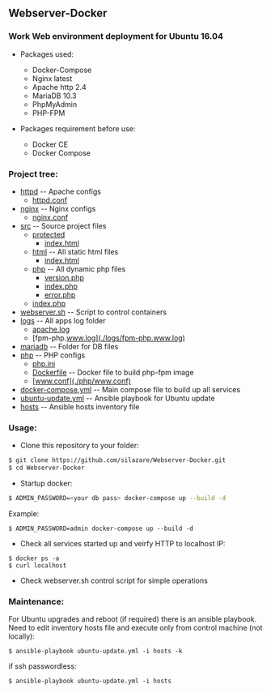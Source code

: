 ## Webserver-Docker
### Work Web environment deployment for Ubuntu 16.04

- Packages used:
  - Docker-Compose
  - Nginx latest
  - Apache http 2.4
  - MariaDB 10.3
  - PhpMyAdmin
  - PHP-FPM

- Packages requirement before use:
  - Docker CE
  - Docker Compose

### Project tree:

 * [httpd](./httpd)				-- Apache configs
   * [httpd.conf](./httpd/httpd.conf)
 * [nginx](./nginx)				-- Nginx configs
   * [nginx.conf](./nginx/nginx.conf)
 * [src](./src)					-- Source project files
   * [protected](./src/protected)
     * [index.html](./src/protected/index.html)
   * [html](./src/html)				-- All static html files
     * [index.html](./src/html/index.html)
   * [php](./src/php)				-- All dynamic php files
     * [version.php](./src/php/version.php)
     * [index.php](./src/php/index.php)
     * [error.php](./src/php/error.php)
   * [index.php](./src/index.php)
 * [webserver.sh](./webserver.sh)		-- Script to control containers
 * [logs](./logs)				-- All apps log folder
   * [apache.log](./logs/apache.log)
   * [fpm-php.www.log](./logs/fpm-php.www.log)
 * [mariadb](./mariadb)				-- Folder for DB files
 * [php](./php)					-- PHP configs
   * [php.ini](./php/php.ini)
   * [Dockerfile](./php/Dockerfile)		-- Docker file to build php-fpm image
   * [www.conf](./php/www.conf)
 * [docker-compose.yml](./docker-compose.yml)	-- Main compose file to build up all services
 * [ubuntu-update.yml](./ubuntu-update.yml)  -- Ansible playbook for Ubuntu update
 * [hosts](./hosts)  -- Ansible hosts inventory file

### Usage:

- Clone this repository to your folder:
```sh
$ git clone https://github.com/silazare/Webserver-Docker.git
$ cd Webserver-Docker
```
- Startup docker:
```sh
$ ADMIN_PASSWORD=<your db pass> docker-compose up --build -d
```
Example:
```
$ ADMIN_PASSWORD=admin docker-compose up --build -d 
```

- Check all services started up and veirfy HTTP to localhost IP:
```
$ docker ps -a
$ curl localhost
```

- Check webserver.sh control script for simple operations

### Maintenance:

For Ubuntu upgrades and reboot (if required) there is an ansible playbook.
Need to edit inventory hosts file and execute only from control machine (not locally):
```
$ ansible-playbook ubuntu-update.yml -i hosts -k
```
if ssh passwordless:
```
$ ansible-playbook ubuntu-update.yml -i hosts
```
